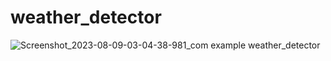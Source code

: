 # weather_detector
![Screenshot_2023-08-09-03-04-38-981_com example weather_detector](https://github.com/nawed-alam/weather_detector/assets/97397699/c4a70a10-a13f-4dc9-9a87-a6679f8743cb)

